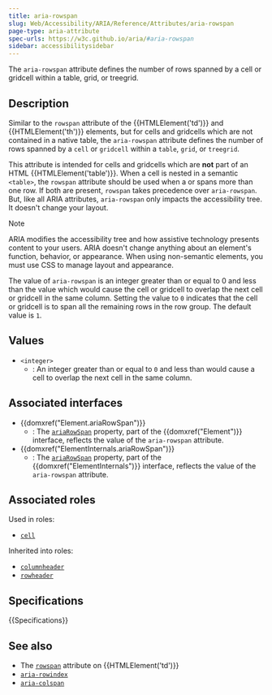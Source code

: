 ```yaml
---
title: aria-rowspan
slug: Web/Accessibility/ARIA/Reference/Attributes/aria-rowspan
page-type: aria-attribute
spec-urls: https://w3c.github.io/aria/#aria-rowspan
sidebar: accessibilitysidebar
---
```


The `aria-rowspan` attribute defines the number of rows spanned by a cell or gridcell within a table, grid, or treegrid.

## Description

Similar to the `rowspan` attribute of the {{HTMLElement('td')}} and {{HTMLElement('th')}} elements, but for cells and gridcells which are not contained in a native table, the `aria-rowspan` attribute defines the number of rows spanned by a `cell` or `gridcell` within a `table`, `grid`, or `treegrid`.

This attribute is intended for cells and gridcells which are **not** part of an HTML {{HTMLElement('table')}}. When a cell is nested in a semantic `<table>`, the `rowspan` attribute should be used when a <td> or <th> spans more than one row. If both are present, `rowspan` takes precedence over `aria-rowspan`. But, like all ARIA attributes, `aria-rowspan` only impacts the accessibility tree. It doesn't change your layout.

> [!NOTE]
> ARIA modifies the accessibility tree and how assistive technology presents content to your users. ARIA doesn't change anything about an element's function, behavior, or appearance. When using non-semantic elements, you must use CSS to manage layout and appearance.

The value of `aria-rowspan` is an integer greater than or equal to 0 and less than the value which would cause the cell or gridcell to overlap the next cell or gridcell in the same column. Setting the value to `0` indicates that the cell or gridcell is to span all the remaining rows in the row group. The default value is `1`.

## Values

- `<integer>`
  - : An integer greater than or equal to `0` and less than would cause a cell to overlap the next cell in the same column.

## Associated interfaces

- {{domxref("Element.ariaRowSpan")}}
  - : The [`ariaRowSpan`](/en-US/docs/Web/API/Element/ariaRowSpan) property, part of the {{domxref("Element")}} interface, reflects the value of the `aria-rowspan` attribute.
- {{domxref("ElementInternals.ariaRowSpan")}}
  - : The [`ariaRowSpan`](/en-US/docs/Web/API/ElementInternals/ariaRowSpan) property, part of the {{domxref("ElementInternals")}} interface, reflects the value of the `aria-rowspan` attribute.

## Associated roles

Used in roles:

- [`cell`](/en-US/docs/Web/Accessibility/ARIA/Reference/Roles/cell_role)

Inherited into roles:

- [`columnheader`](/en-US/docs/Web/Accessibility/ARIA/Reference/Roles/columnheader_role)
- [`rowheader`](/en-US/docs/Web/Accessibility/ARIA/Reference/Roles/rowheader_role)

## Specifications

{{Specifications}}

## See also

- The [`rowspan`](/en-US/docs/Web/HTML/Element/td#rowspan) attribute on {{HTMLElement('td')}}
- [`aria-rowindex`](/en-US/docs/Web/Accessibility/ARIA/Reference/Attributes/aria-rowindex)
- [`aria-colspan`](/en-US/docs/Web/Accessibility/ARIA/Reference/Attributes/aria-colspan)
